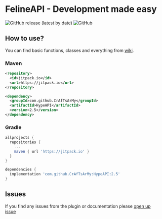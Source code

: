 # FelineAPI - Development made easy
![GitHub release (latest by date)](https://img.shields.io/github/v/release/CrAfTsArMy/HypeAPI)
![GitHub](https://img.shields.io/github/license/NotTrixxie/FelineAPI)


## How to use?
You can find basic functions, classes and everything from [wiki](https://github.com/CrAfTsArMy/HypeAPI/wiki).


### Maven
```xml
<repository>
  <id>jitpack.io</id>
  <url>https://jitpack.io</url>
</repository>
```
```xml
<dependency>
  <groupId>com.github.CrAfTsArMy</groupId>
  <artifactId>HypeAPI</artifactId>
  <version>2.5</version>
</dependency>
```

### Gradle
```gradle
allprojects {
  repositories {
    ...
    maven { url 'https://jitpack.io' }
  }
}
```
```gradle
dependencies {
  implementation 'com.github.CrAfTsArMy:HypeAPI:2.5'
}
```

## Issues
If you find any issues from the plugin or documentation please [open up issue](https://github.com/CrAfTsArMy/HypeAPI/issues)
